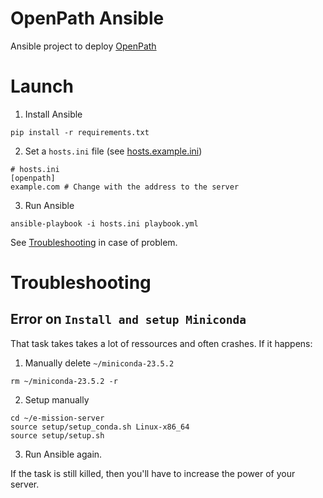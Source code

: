 # OpenPath Ansible
Ansible project to deploy [OpenPath](https://github.com/e-mission/e-mission-server)

# Launch
1. Install Ansible
``` shell
pip install -r requirements.txt
```

2. Set a `hosts.ini` file (see [hosts.example.ini](hosts.example.ini))
```
# hosts.ini
[openpath]
example.com # Change with the address to the server
```

3. Run Ansible
``` shell
ansible-playbook -i hosts.ini playbook.yml
```
See [Troubleshooting](#troubleshooting) in case of problem.

# Troubleshooting
## Error on `Install and setup Miniconda` 
That task takes takes a lot of ressources and often crashes. If it happens:
1. Manually delete `~/miniconda-23.5.2`
```shell
rm ~/miniconda-23.5.2 -r
```
2. Setup manually
``` shell
cd ~/e-mission-server
source setup/setup_conda.sh Linux-x86_64
source setup/setup.sh
```
3. Run Ansible again.

If the task is still killed, then you'll have to increase the power of your server.

